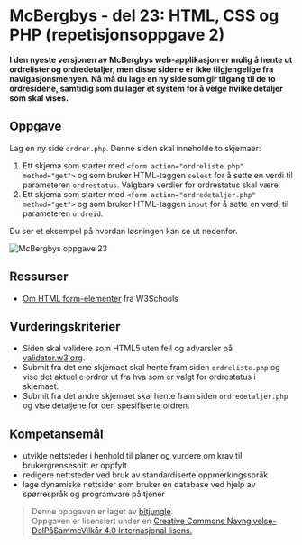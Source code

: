 # McBergbys - del 23: HTML, CSS og PHP (repetisjonsoppgave 2)

**I den nyeste versjonen av McBergbys web-applikasjon er mulig å hente ut ordrelister og ordredetaljer, men disse sidene er ikke  tilgjengelige fra navigasjonsmenyen. Nå må du lage en ny side som gir tilgang til de to ordresidene, samtidig som du lager et system for å velge hvilke detaljer som skal vises.**

## Oppgave

Lag en ny side `ordrer.php`. Denne siden skal inneholde to skjemaer:

1. Ett skjema som starter med `<form action="ordreliste.php" method="get">` og som bruker HTML-taggen `select` for å sette en verdi til parameteren `ordrestatus`. Valgbare verdier for ordrestatus skal være:
2. Ett skjema som starter med `<form action="ordredetaljer.php" method="get">` og som bruker HTML-taggen `input` for å sette en verdi til parameteren `ordreid`. 

Du ser et eksempel på hvordan løsningen kan se ut nedenfor.

![McBergbys oppgave 23](https://raw.githubusercontent.com/fagstoff/IT1/master/img/mcbergbys-23.png)


## Ressurser

* [Om HTML form-elementer](http://www.w3schools.com/html/html_form_elements.asp) fra W3Schools


## Vurderingskriterier

* Siden skal validere som HTML5 uten feil og advarsler på [validator.w3.org](https://validator.w3.org/).
* Submit fra det ene skjemaet skal hente fram siden `ordreliste.php` og vise det aktuelle ordrer ut fra hva som er valgt for ordrestatus i skjemaet.
* Submit fra det andre skjemaet skal hente fram siden `ordredetaljer.php` og vise detaljene for den spesifiserte ordren.

## Kompetansemål

* utvikle nettsteder i henhold til planer og vurdere om krav til brukergrensesnitt er oppfylt
* redigere nettsteder ved bruk av standardiserte oppmerkingsspråk
* lage dynamiske nettsider som bruker en database ved hjelp av spørrespråk og programvare på tjener


>Denne oppgaven er laget av [bitjungle](https://github.com/bitjungle).  
>Oppgaven er lisensiert under en
>[Creative Commons Navngivelse-DelPåSammeVilkår 4.0 Internasjonal lisens.
](http://creativecommons.org/licenses/by-sa/4.0/)

